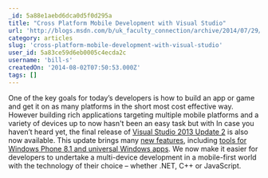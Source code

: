 ```yaml
---
_id: 5a88e1aebd6dca0d5f0d295a
title: "Cross Platform Mobile Development with Visual Studio"
url: 'http://blogs.msdn.com/b/uk_faculty_connection/archive/2014/07/29/cross-platform-mobile-development-with-visual-studio.aspx'
category: articles
slug: 'cross-platform-mobile-development-with-visual-studio'
user_id: 5a83ce59d6eb0005c4ecda2c
username: 'bill-s'
createdOn: '2014-08-02T07:50:53.000Z'
tags: []
---
```


One of the key goals for today’s developers is how to build an app or game and get it on as many platforms in the short most cost effective way. However building rich applications targeting multiple mobile platforms and a variety of devices up to now hasn't been an easy task but with In case you haven’t heard yet, the final release of <a href="http://go.microsoft.com/fwlink/p/?LinkID=390465">Visual Studio 2013 Update 2</a> is also now available. This update brings many <a href="http://blogs.msdn.com/b/somasegar/archive/2014/02/25/visual-studio-2013-update-2-ctp2.aspx">new features</a>, including <a href="http://blogs.msdn.com/b/somasegar/archive/2014/04/02/visual-studio-2013-update-2-rc-universal-projects-for-windows-and-windows-phone.aspx">tools for Windows Phone 8.1 and universal Windows apps</a>. We now make it easier for developers to undertake a multi-device development in a mobile-first world with the technology of their choice – whether .NET, C++ or JavaScript.
